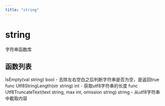 ```yaml
---
title: "string"
---
```


# string

字符串函数库

## 函数列表

IsEmpty(val string) bool - 去除左右空白之后判断字符串是否为空，是返回true
func Utf8StringLength(str string) int - 获取utf8字符串的长度
func Utf8TruncateText(text string, max int, omission string) string - 从utf8字符串中截取内容